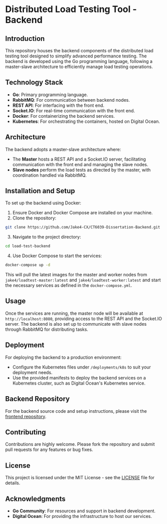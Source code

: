 # Distributed Load Testing Tool - Backend

## Introduction

This repository houses the backend components of the distributed load testing tool designed to simplify advanced performance testing. The backend is developed using the Go programming language, following a master-slave architecture to efficiently manage load testing operations.

## Technology Stack

- **Go**: Primary programming language.
- **RabbitMQ**: For communication between backend nodes.
- **REST API**: For interfacing with the front end.
- **Socket.IO**: For real-time communication with the front end.
- **Docker**: For containerizing the backend services.
- **Kubernetes**: For orchestrating the containers, hosted on Digital Ocean.

## Architecture

The backend adopts a master-slave architecture where:

- The **Master** hosts a REST API and a Socket.IO server, facilitating communication with the front end and managing the slave nodes.
- **Slave nodes** perform the load tests as directed by the master, with coordination handled via RabbitMQ.

## Installation and Setup

To set up the backend using Docker:

1. Ensure Docker and Docker Compose are installed on your machine.
2. Clone the repository:

```bash
git clone https://github.com/Jake4-CX/CT6039-Dissertation-Backend.git
```

3. Navigate to the project directory:

```bash
cd load-test-backend
```

4. Use Docker Compose to start the services:

```bash
docker-compose up -d
```

This will pull the latest images for the master and worker nodes from `jake4/loadtest-master:latest` and `jake4/loadtest-worker:latest` and start the necessary services as defined in the `docker-compose.yml`.

## Usage

Once the services are running, the master node will be available at `http://localhost:8080`, providing access to the REST API and the Socket.IO server. The backend is also set up to communicate with slave nodes through RabbitMQ for distributing tasks.

## Deployment

For deploying the backend to a production environment:

- Configure the Kubernetes files under `/deployments/k8s` to suit your deployment needs.
- Use the provided manifests to deploy the backend services on a Kubernetes cluster, such as Digital Ocean's Kubernetes service.

## Backend Repository

For the backend source code and setup instructions, please visit the [frontend repository](https://github.com/Jake4-CX/CT6039-Dissertation-Front-End/).

## Contributing

Contributions are highly welcome. Please fork the repository and submit pull requests for any features or bug fixes.

## License

This project is licensed under the MIT License - see the [LICENSE](LICENSE) file for details.

## Acknowledgments

- **Go Community**: For resources and support in backend development.
- **Digital Ocean**: For providing the infrastructure to host our services.
